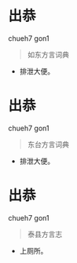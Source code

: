 # 出恭
chueh7 gon1
> 如东方言词典
- 排泄大便。

# 出恭
chueh7 gon1
> 东台方言词典
- 排泄大便。

# 出恭
chueh7 gon1
> 泰县方言志
- 上厕所。
